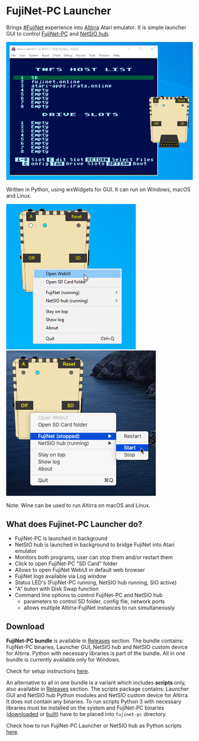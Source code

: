# FujiNet-PC Launcher

Brings [#FujiNet](https://fujinet.online/) experience into [Altirra](https://virtualdub.org/altirra.html) Atari emulator. It is simple launcher GUI to control [FujiNet-PC](https://github.com/FujiNetWIFI/fujinet-pc) and [NetSIO hub](https://github.com/FujiNetWIFI/fujinet-emulator-bridge). 

![Launcher](launcher.png)

Written in Python, using wxWidgets for GUI. It can run on Windows, macOS and Linux.



![Launcher on Windows](img/launcher-windows.png)
![Launcher on macOS](img/launcher-macos.png)

Note: Wine can be used to run Altirra on macOS and Linux.

## What does Fujinet-PC Launcher do?
- FujiNet-PC is launched in background
- NetSIO hub is launched in background to bridge FujiNet into Atari emulator
- Monitors both programs, user can stop them and/or restart them
- Click to open FujiNet-PC "SD Card" folder
- Allows to open FujiNet WebUI in default web browser
- FujiNet logs available via Log window
- Status LED's (FujiNet-PC running, NetSIO hub running, SIO active)
- "A" buton with Disk Swap function
- Command line options to control FujiNet-PC and NetSIO hub
  * parameters to control SD folder, config file, network ports
  * allows multiple Altirra-FujiNet instances to run simultaneously

## Download

**FujiNet-PC bundle** is available in [Releases](https://github.com/a8jan/fujinet-pc-launcher/releases) section. The bundle contains: FujiNet-PC binaries, Launcher GUI, NetSIO hub and NetSIO custom device for Altirra. Python with necessary libraries is part of the bundle. All in one bundle is currently available only for Windows.

Check for setup instructions [here](Install.md).

An alternative to all in one bundle is a variant which includes **scripts** only, also available in [Releases](https://github.com/a8jan/fujinet-pc-launcher/releases) section. The scripts package contains: Launcher GUI and NetSIO hub Python modules and NetSIO custom device for Altirra. It does not contain any binaries. To run scripts Python 3 with necessary libraries must be installed on the system and FujiNet-PC binaries ([downloaded](https://github.com/FujiNetWIFI/fujinet-pc/releases/latest) or [built](https://github.com/FujiNetWIFI/fujinet-pc#build-instructions)) have to be placed into `fujinet-pc` directory.

Check how to run FujiNet-PC Launcher or NetSIO hub as Python scripts [here](ScriptsUsage.md).
